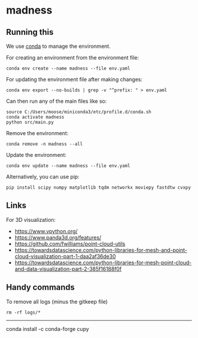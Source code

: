 # madness

## Running this

We use [conda](https://docs.anaconda.com/free/miniconda/miniconda-install/) to manage the environment. 

For creating an environment from the environment file:
```
conda env create --name madness --file env.yaml
```

For updating the environment file after making changes:
```
conda env export --no-builds | grep -v "^prefix: " > env.yaml
```

Can then run any of the main files like so:
```
source C:/Users/moose/miniconda3/etc/profile.d/conda.sh
conda activate madness
python src/main.py
```

Remove the environment:
```
conda remove -n madness --all
```

Update the environment:
```
conda env update --name madness --file env.yaml
```

Alternatively, you can use pip:
```
pip install scipy numpy matplotlib tqdm networkx moviepy fastdtw cvxpy
```

## Links

For 3D visualization:

- https://www.vpython.org/
- https://www.panda3d.org/features/
- https://github.com/fwilliams/point-cloud-utils
- https://towardsdatascience.com/python-libraries-for-mesh-and-point-cloud-visualization-part-1-daa2af36de30
- https://towardsdatascience.com/python-libraries-for-mesh-point-cloud-and-data-visualization-part-2-385f16188f0f

## Handy commands

To remove all logs (minus the gitkeep file)
```
rm -rf logs/*
```

---

conda install -c conda-forge cupy